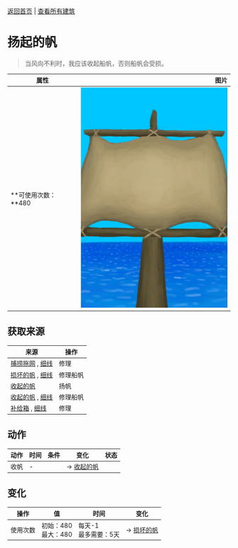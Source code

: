 [返回首页](index.md)   |  [查看所有建筑](building.md)
# 扬起的帆  
> 当风向不利时，我应该收起船帆，否则船帆会受损。  
  
  属性  |   图片   
 ----  |  ----:   
 **可使用次数：**480  |  ![](Sprite/SailRaised.png)   
  
## 获取来源  
来源  |  操作  
----  |  ----  
[捕捞拖网](RaftFishTrap.md) , [细线](CordFiber.md)  |  修理  
[损坏的帆](SailBroken_Raft.md) , [细线](CordFiber.md)  |  修理船帆  
[收起的帆](SailDown_Raft.md)  |  扬帆  
[收起的帆](SailDown_Raft.md) , [细线](CordFiber.md)  |  修理船帆  
[补给箱](SupplyChestRaft.md) , [细线](CordFiber.md)  |  修理  
## 动作  
动作  |  时间  |  条件  |  变化  |  状态  
----  |  ----  |  ----  |  ----  |  ----  
收帆  |  -  |    |  → [收起的帆](SailDown_Raft.md)<br>  |    
## 变化  
操作  |  值  |  时间  |  变化  
----  |  ----  |  ----  |  ----  
使用次数  |  初始：480<br>最大：480  |  每天-1<br>最多需要：5天  |  → [损坏的帆](SailBroken_Raft.md)  
